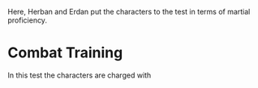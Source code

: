 Here, Herban and Erdan put the characters to the test in terms of martial proficiency.

# Combat Training

In this test the characters are charged with
